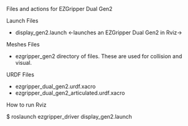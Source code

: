 
Files and actions for EZGripper Dual Gen2

Launch Files
- display_gen2.launch  <-launches an EZGripper Dual Gen2 in Rviz->

Meshes Files
- ezgripper_gen2 directory of files.  These are used for collision and visual.

URDF Files
- ezgripper_dual_gen2.urdf.xacro
- ezgripper_dual_gen2_articulated.urdf.xacro

How to run Rviz

$ roslaunch ezgripper_driver display_gen2.launch

